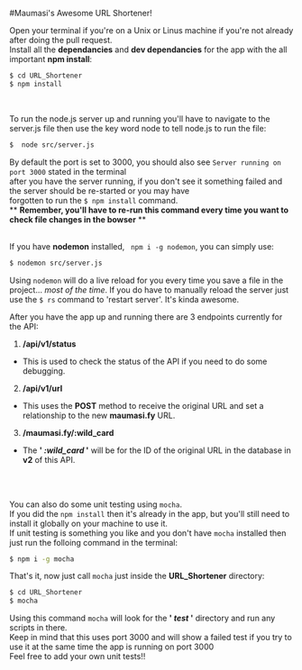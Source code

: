 
#Maumasi's Awesome URL Shortener!


Open your terminal if you're on a Unix or Linus machine if you're not already after doing the pull request. </br>
Install all the **dependancies** and **dev dependancies** for the app with the all important **npm install**:
```bash
$ cd URL_Shortener
$ npm install
```
</br>

To run the node.js server up and running you'll have to navigate to the </br>
server.js file then use the key word node to tell node.js to run the file:
```bash
$  node src/server.js
```
By default the port is set to 3000, you should also see ``` Server running on port 3000 ``` stated in the terminal </br>
after you have the server running, if you don't see it something failed and the server should be re-started or you may have </br>
forgotten to run the ``` $ npm install ``` command. </br>
\*\* **Remember, you'll have to re-run this command every time you want to check file changes in the bowser** \*\*
</br>
</br>

If you have **nodemon** installed, ``` npm i -g nodemon```, you can simply use:
```bash
$ nodemon src/server.js
```
Using ``` nodemon ``` will do a live reload for you every time you save a file in the project... *most of the time*.
If you do have to manually reload the server just use the ``` $ rs ``` command to 'restart server'. It's kinda awesome.
</br>

After you have the app up and running there are 3 endpoints currently for the API:

1. **/api/v1/status**
  - This is used to check the status of the API if you need to do some debugging.

2. **/api/v1/url**
  - This uses the **POST** method to receive the original URL and set a relationship to the new **maumasi.fy** URL.

3. **/maumasi.fy/:wild_card**
  - The **' *:wild_card* '** will be for the ID of the original URL in the database in **v2** of this API.
</br>
</br>

You can also do some unit testing using ``` mocha ```.</br>
If you did the ``` npm install ``` then it's already in the app, but you'll still need to install it globally on your machine to use it. </br>
If unit testing is something you like and you don't have ``` mocha ``` installed then just run the folloing command in the terminal:
```bash
$ npm i -g mocha
```
That's it, now just call ``` mocha ``` just inside the **URL_Shortener** directory:
```bash
$ cd URL_Shortener
$ mocha
```
Using this command ``` mocha ``` will look for the **' *test* '** directory and run any scripts in there. </br>
Keep in mind that this uses port 3000 and will show a failed test if you try to use it at the same time the app is running on port 3000</br>
Feel free to add your own unit tests!!
